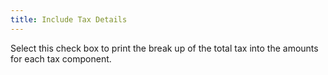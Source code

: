 ```yaml
---
title: Include Tax Details
---
```



Select this check box to print the break up of the total tax into the amounts for each tax component.
